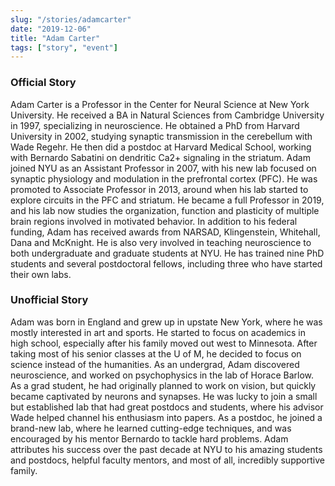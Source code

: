 ```yaml
---
slug: "/stories/adamcarter"
date: "2019-12-06"
title: "Adam Carter"
tags: ["story", "event"]
---
```

### Official Story
Adam Carter is a Professor in the Center for Neural Science at New York University. He received a BA in Natural Sciences from Cambridge University in 1997, specializing in neuroscience. He obtained a PhD from Harvard University in 2002, studying synaptic transmission in the cerebellum with Wade Regehr. He then did a postdoc at Harvard Medical School, working with Bernardo Sabatini on dendritic Ca2+ signaling in the striatum. Adam joined NYU as an Assistant Professor in 2007, with his new lab focused on synaptic physiology and modulation in the prefrontal cortex (PFC). He was promoted to Associate Professor in 2013, around when his lab started to explore circuits in the PFC and striatum. He became a full Professor in 2019, and his lab now studies the organization, function and plasticity of multiple brain regions involved in motivated behavior. In addition to his federal funding, Adam has received awards from NARSAD, Klingenstein, Whitehall, Dana and McKnight. He is also very involved in teaching neuroscience to both undergraduate and graduate students at NYU. He has trained nine PhD students and several postdoctoral fellows, including three who have started their own labs.

### Unofficial Story
Adam was born in England and grew up in upstate New York, where he was mostly interested in art and sports. He started to focus on academics in high school, especially after his family moved out west to Minnesota. After taking most of his senior classes at the U of M, he decided to focus on science instead of the humanities. As an undergrad, Adam discovered neuroscience, and worked on psychophysics in the lab of Horace Barlow. As a grad student, he had originally planned to work on vision, but quickly became captivated by neurons and synapses. He was lucky to join a small but established lab that had great postdocs and students, where his advisor Wade helped channel his enthusiasm into papers. As a postdoc, he joined a brand-new lab, where he learned cutting-edge techniques, and was encouraged by his mentor Bernardo to tackle hard problems. Adam attributes his success over the past decade at NYU to his amazing students and postdocs, helpful faculty mentors, and most of all, incredibly supportive family.